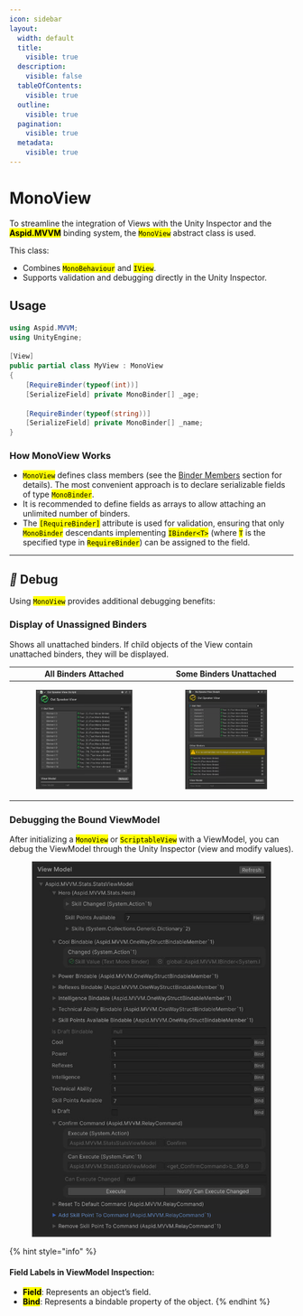 ```yaml
---
icon: sidebar
layout:
  width: default
  title:
    visible: true
  description:
    visible: false
  tableOfContents:
    visible: true
  outline:
    visible: true
  pagination:
    visible: true
  metadata:
    visible: true
---
```


# MonoView

To streamline the integration of Views with the Unity Inspector and the <mark style="color:$primary;">**Aspid.MVVM**</mark> binding system, the <mark style="color:$warning;">`MonoView`</mark> abstract class is used.

This class:

* Combines <mark style="color:$warning;">`MonoBehaviour`</mark> and <mark style="color:$warning;">`IView`</mark>.
* Supports validation and debugging directly in the Unity Inspector.

## Usage

```csharp
using Aspid.MVVM;
using UnityEngine;

[View]
public partial class MyView : MonoView
{
    [RequireBinder(typeof(int))]
    [SerializeField] private MonoBinder[] _age;
    
    [RequireBinder(typeof(string))]
    [SerializeField] private MonoBinder[] _name;
}
```

### How MonoView Works

* <mark style="color:$warning;">`MonoView`</mark> defines class members (see the [Binder Members](../view/binder-members/) section for details). The most convenient approach is to declare serializable fields of type <mark style="color:$warning;">`MonoBinder`</mark>.
* It is recommended to define fields as arrays to allow attaching an unlimited number of binders.
* The <mark style="color:$warning;">`[RequireBinder]`</mark> attribute is used for validation, ensuring that only <mark style="color:$warning;">`MonoBinder`</mark> descendants implementing <mark style="color:$warning;">`IBinder<T>`</mark> (where <mark style="color:$warning;">`T`</mark> is the specified type in <mark style="color:$warning;">`RequireBinder`</mark>) can be assigned to the field.

***

## <i class="fa-bug">:bug:</i> Debug

Using <mark style="color:$warning;">`MonoView`</mark> provides additional debugging benefits:

### Display of Unassigned Binders

Shows all unattached binders. If child objects of the View contain unattached binders, they will be displayed.

<table><thead><tr><th valign="top">All Binders Attached</th><th valign="top">Some Binders Unattached</th></tr></thead><tbody><tr><td valign="top"><div><figure><img src="../../.gitbook/assets/image (40).png" alt=""><figcaption></figcaption></figure></div></td><td valign="top"><div><figure><img src="../../.gitbook/assets/image (41).png" alt=""><figcaption></figcaption></figure></div></td></tr></tbody></table>

### Debugging the Bound ViewModel

After initializing a <mark style="color:$warning;">`MonoView`</mark> or <mark style="color:$warning;">`ScriptableView`</mark> with a ViewModel, you can debug the ViewModel through the Unity Inspector (view and modify values).&#x20;

<figure><img src="../../.gitbook/assets/image (69).png" alt=""><figcaption></figcaption></figure>

{% hint style="info" %}
#### Field Labels in ViewModel Inspection:

* <mark style="color:$primary;">**Field**</mark>: Represents an object’s field.
* <mark style="color:$primary;">**Bind**</mark>: Represents a bindable property of the object.
{% endhint %}
